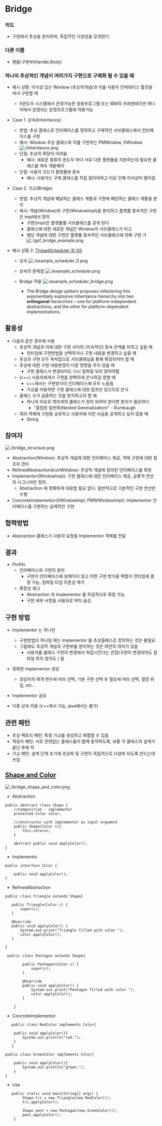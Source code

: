 # Bridge

###  의도

- 구현에서 추상을 분리하여, 독립적인 다양성을 갖게한다

### 다른 이름

- 핸들/구현부(Handle,Body)  

### 하나의 추상적인 개념이 여러가지 구현으로 구체화 될 수 있을 때

- 예시 상황: 이식성 있는 Window (추상적개념)과 이를 사용자 인퍼테이스 툴킷을 써서 구현할 때 
    - X윈도우 시스템에서 운영가능한 응용프로그램 또는 IBM의 프레젠테이션 매니저에서 운영되는 운영프로그램에 적용가능


- Case 1. 상속(Inheritance)
    - 방법: 추상 클래스로 인터페이스를 정의하고 구체적인 서브클래스에서 인터페이스를 구현
    - 예시: Window 추상 클래스와 이를 구현하는 PMWindow, XWindow
    ![./inheritance.png](inheritance.png)
    - 단점: 추상의 확장이 어려움
        - 예시: 새로운 종류의 윈도우 마다 서로 다른 플랫폼을 지원하는데 필요한 클래스를 계속 개발해야
    - 단점: 사용자 코드가 플랫폼에 종속
        - 예시: 사용자는 구체 클래스를 직접 알아야하고 이로 인해 이식성이 떨어짐
          
            
- Case 2. 가교(Bridge)
    - 방법: 추상적 개념에 해달하는 클래스 계통과 구현에 해당하는 클래스 계통을 분리
    - 예시: 개념(Window)와 구현(WindowImpl)을 분리하고 플랫폼 종속적인 구현은 impl에서 정의
        - 구현(impl)은 플랫폼별 서브클래스를 갖게 된다
        - 클래스에 대한 새로운 개념은 Window의 서브클래스가 되고
        - 해당 개념에 대한 구현은 플랫폼 종속적인 서브클래스에 의해 구현 가
    ![./gof_bridge_example.png](gof_bridge_example.png)
    
    
- 예시 상황 2: [ThreadScheduler 와 OS](https://sourcemaking.com/design_patterns/bridge)

    - 상속 
![./example_scheduler_0.png](example_scheduler_0.png)
    
    - 상속의 문제점
![./example_scheduler.png](example_scheduler.png)  
 
    - Bridge 적용
![./example_scheduler_bridge.png](example_scheduler_bridge.png)
        - The Bridge design pattern proposes refactoring this exponentially explosive inheritance hierarchy into two **orthogonal** hierarchies – one for platform-independent abstractions, and the other for platform-dependent implementations.



## 활용성

- 다음과 같은 경우에 사용
    - 추상적 개념과 이에 대한 구현 사이의 (지속적인) 종속 관계를 피하고 싶을 때
        - 런타임에 구현방법을 선택하거나 구현 내용을 변경하고 싶을 때
    - 추상과 구현 모두 독릭접으로 서브클래싱을 통해 확장되어야 할 때
    - 추상에 대한 구현 내용변경이 다른 영향을 주지 않을 때 
        - 구현 클래스가 변경되어도 다시 컴파일 되지 않아야함
    - (c++) 사용자에게서 구현을 완벽하게 은닉하길 원할 때 
        - c++에서는 구현방식이 인터페이스에 모두 노출됨
        - 가교를 이용하면 구현 클래스에 대한 참조만 있으므로 은닉
    - 클래스 수가 급증하는 것을 방지하고자 할 때
        - 하나의 이유로 여러개의 클래스가 정의 되어야 한다면 분리가 필요하다 
            - "중첩된 일반화(Nested Generalization)" - Rumbaugh
    - 여러 객체에 구현을 공유하고 사용자에 이런 사실을 공개하고 싶지 않을 때 
        - String
        

## 참여자

![./bridge_structure.png](bridge_structure.png)

- Abstraction(Window): 추상적 개념에 대한 인터페이스 제공, 객체 구현에 대한 참조자 관리
- RefinedAbstraction(IconWindow): 추상적 개념에 정의된 인터페이스를 확장
- Implementor(WindowImpl): 구현 클래스에 대한 인터페이스 제공, 공통적 연산의 시그니처만 정의. 
    - Abstraction 에 정확하게 대응할 필요 없다. 일반적으로 기본적인 구현 연산만 수행
- ConcreteImplementor(XWindowImpl, PMWWindowImpl): Implementor 인터페이스를 구현하는 실제적인 구현 

## 협력방법

- Abstraction 클래스가 사용자 요청을 Implementor 객체를 전달

## 결과

- Profits
    - 인터페이스와 구현의 분리
        - 구현이 인터페이스에 읽매이지 않고 어떤 구현 방식을 택할지 런타임에 결정 가능, 컴파일 타임 의존성 제거
    - 확장성 제고
        - Abstraction 과 Implementor 를 독립적으로 확장 가능
        - 구현 세부 사항을 사용자로 부터 숨김
         
## 구현 방법
- Implementor 는 하나만
    - 구현방법이 하나일 때는 Implementor 를 추상클래스로 정의하는 것은 불필요
    - 그럼에도 추상적 개념과 구현부를 분리하는 것은 여전히 의미가 있음
        - 사용자를 클래스 구현의 변경에서 독립시킨다는 관점(구현이 변경되어도 컴파일 하지 않아도 ) 됨
        
- 정확한 Implementor 생성
    - 생성자의 매개 변수에 따라 선택, 기본 구현 선택 후 필요에 따라 선택, 결정 위임, etc... 
    
- Implementor 공유

- 다중 상속 이용 (c++에서 가능, java에서는 불가)

## 관련 패턴
- 추상 팩토리 패턴: 특정 가교를 생성하고 복합할 수 있음
- 적응자 패턴: 서로 관련없는 클래스들이 함께 동작하도록, 보통 각 클래스의 설계가 끝난 후에 적
- 가교 패턴: 설계 단계 초기에 초상화 및 구현이 독립적으로 다양화 되도록 만드는데 쓰임

## [Shape and Color](https://www.journaldev.com/1491/bridge-design-pattern-java)
![./bridge_shape_and_color.png](bridge_shape_and_color.png)


- Abstraction 

```
public abstract class Shape {
	//Composition - implementor
	protected Color color;
	
	//constructor with implementor as input argument
	public Shape(Color c){
		this.color=c;
	}
	
	abstract public void applyColor();
}
```

- Implementor

```
public interface Color {

	public void applyColor();
}
```

- RefinedAbstraction
 ```
 public class Triangle extends Shape{
 
 	public Triangle(Color c) {
 		super(c);
 	}
 
 	@Override
 	public void applyColor() {
 		System.out.print("Triangle filled with color ");
 		color.applyColor();
 	} 
 
 }
 ```

```
 public class Pentagon extends Shape{
    
    	public Pentagon(Color c) {
    		super(c);
    	}
    
    	@Override
    	public void applyColor() {
    		System.out.print("Pentagon filled with color ");
    		color.applyColor();
    	} 
    
    }
 ```
   
- ConcreteImplementor
```   
   public class RedColor implements Color{
   
   	public void applyColor(){
   		System.out.println("red.");
   	}
   }
```

```   
public class GreenColor implements Color{

	public void applyColor(){
		System.out.println("green.");
	}
}
``` 
  
- Use 
```
   public static void main(String[] args) {
   		Shape tri = new Triangle(new RedColor());
   		tri.applyColor();
   		
   		Shape pent = new Pentagon(new GreenColor());
   		pent.applyColor();
   	}
```